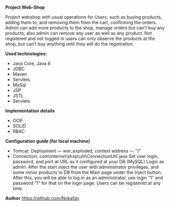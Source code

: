 **Project Web-Shop**

Project webshop with usual operations for Users, such as buying products, adding them to, and removing them from the cart, confirming the orders. Admin can add more products to the shop, manage orders but can’t buy any products, also admin can remove any user as well as any product. Not registered and not logged in users can only observe the products at the shop, but can’t buy anything until they will do the registration.

**Used technologies:**
-	Java Core, Java 8
-	JDBС
-	Maven
-	Servlets
-	MySql
-	JSP
-	JSTL
-	Servlets

**Implementation details**
-	OOP
-	SOLID
-	RBAC

**Configuration guide (for local machine)**
- Tomcat: 
Deployment — war_exploded, context address — "/"
- Connection: com\internet\shop\util\ConnectionUtil.java
Set user login, password, and port at URL as it configured at your DB (MySQL)
Login as admin:
After the start inject the user with administrator privileges, and some minor products to DB from the Main page under the Inject button. After this, you will be able to log in as an administrator, use login “1” and password “1” for that on the login page. Users can be registered at any time.

**Author**
https://github.com/Nokafan
